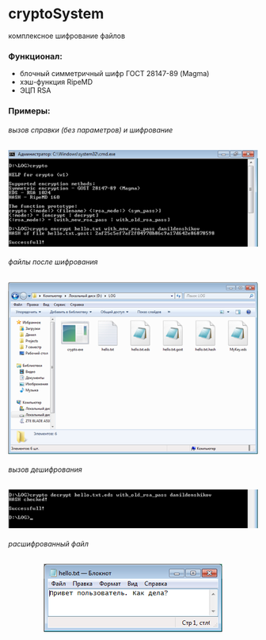 ﻿# cryptoSystem
комплексное шифрование файлов

### Функционал:
- блочный симметричный шифр ГОСТ 28147-89 (Magma)
- хэш-функция RipeMD
- ЭЦП RSA

### Примеры:
###### вызов справки (без параметров) и шифрование
<h4 align="center">
  <img alt="common readme" src="examples/ex1.bmp">
</h4>

###### файлы после шифрования
<h4 align="center">
  <img alt="common readme" src="examples/ex2.bmp">
</h4>

###### вызов дешифрования
<h4 align="center">
  <img alt="common readme" src="examples/ex3.bmp">
</h4>

###### расшифрованный файл
<h4 align="center">
  <img alt="common readme" src="examples/ex4.bmp">
</h4>
